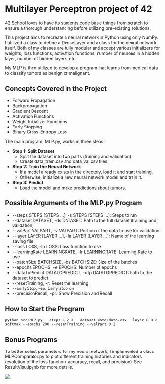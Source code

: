 # Multilayer Perceptron project of 42
42 School loves to have its students code basic things from scratch to ensure a thorough understanding before utilizing pre-existing solutions.

This project aims to recreate a neural network in Python using only NumPy. I utilized a class to define a DenseLayer and a class for the neural network itself. Both of my classes are fully modular and accept various initializers for weights, loss functions, activation functions, number of neurons in a hidden layer, number of hidden layers, etc.

My MLP is then utilized to develop a program that learns from medical data to classify tumors as benign or malignant.

## Concepts Covered in the Project
- Forward Propagation
- Backpropagation
- Gradient Descent
- Activation Functions
- Weight Initializer Functions
- Early Stopping
- Binary Cross-Entropy Loss

The main program, MLP.py, works in three steps:

- **Step 1: Split Dataset**
    - Split the dataset into two parts (training and validation).
    - Create data_train.csv and data_val.csv files.
- **Step 2: Train the Neural Network**
    - If a model already exists in the directory, load it and start training.
    - Otherwise, initialize a new neural network model and train it.
- **Step 3: Predict**
    - Load the model and make predictions about tumors.

## Possible Arguments of the MLP.py Program
- --steps STEPS [STEPS ...], -s STEPS [STEPS ...]: Steps to run
- --dataset DATASET, -ds DATASET: Path to the full dataset (training and validation)
- --valPart VALPART, -v VALPART: Portion of the data to use for validation
- --layer LAYER [LAYER ...], -la LAYER [LAYER ...]: Name of the learning saving file
- --loss LOSS, -lo LOSS: Loss function to use
- --learningRate LEARNINGRATE, -lr LEARNINGRATE: Learning Rate to use
- --batchSize BATCHSIZE, -bs BATCHSIZE: Size of the batches
- --epochs EPOCHS, -e EPOCHS: Number of epochs
- --dataToPredict DATATOPREDICT, -dtp DATATOPREDICT: Path to the dataset to predict
- --resetTraining, -r: Reset the learning
- --earlyStop, -es: Early stop on
- --precisionRecall, -pr: Show Precision and Recall


## How to Start the Program
```python src/MLP.py --steps 1 2 3 --dataset data/data.csv --layer 8 8 2 softmax --epochs 200 --resetTraining --valPart 0.2```

## Bonus Programs
To better select parameters for my neural network, I implemented a class MLPComparator.py to plot different training histories and indicators (evolution of the loss function, accuracy, recall, and precision). See ResultVisu.ipynb for more details. 

<img src="img/output.png">
